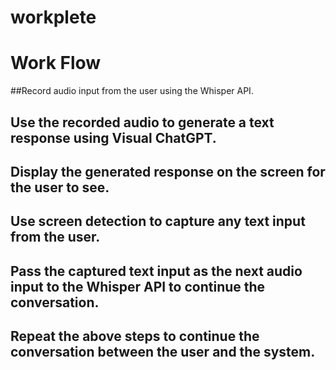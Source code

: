 # workplete
# Work Flow
##Record audio input from the user using the Whisper API.
## Use the recorded audio to generate a text response using Visual ChatGPT.
## Display the generated response on the screen for the user to see.
## Use screen detection to capture any text input from the user.
## Pass the captured text input as the next audio input to the Whisper API to continue the conversation.
## Repeat the above steps to continue the conversation between the user and the system.
